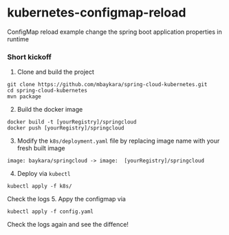 # kubernetes-configmap-reload
ConfigMap reload example change the spring boot application properties in runtime


### Short kickoff
1. Clone and build the project
```
git clone https://github.com/mbaykara/spring-cloud-kubernetes.git
cd spring-cloud-kubernetes
mvn package
```
2. Build the docker image
```
docker build -t [yourRegistry]/springcloud
docker push [yourRegistry]/springcloud
```
3. Modify the `k8s/deployment.yaml` file by replacing image name with your fresh built image
```
image: baykara/springcloud -> image:  [yourRegistry]/springcloud
```
4. Deploy via `kubectl`
```
kubectl apply -f k8s/
```
Check the logs 
5. Appy the configmap via 
```
kubectl apply -f config.yaml
```
Check the logs again and see the diffence!
